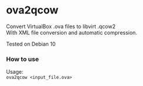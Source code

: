 # ova2qcow
Convert VirtualBox .ova files to libvirt .qcow2  
With XML file conversion and automatic compression.

Tested on Debian 10

### How to use
Usage:  
`ova2qcow <input_file.ova>`
